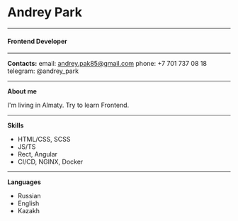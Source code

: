 # Andrey Park

---

#### Frontend Developer

---

**Contacts:**
email: andrey.pak85@gmail.com
phone: +7 701 737 08 18
telegram: @andrey_park

---

**About me**

I'm living in Almaty. Try to learn Frontend.

---

**Skills**

-   HTML/CSS, SCSS
-   JS/TS
-   Rect, Angular
-   CI/CD, NGINX, Docker

---

**Languages**

-   Russian
-   English
-   Kazakh
